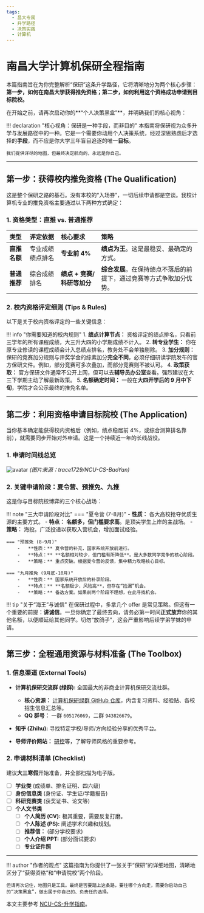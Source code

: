 ```yaml
---
tags:
  - 昌大专属
  - 升学路径
  - 决策实践
  - 计算机
---
```


# 南昌大学计算机保研全程指南

本篇指南旨在为你完整解析“保研”这条升学路径，它将清晰地分为两个核心步骤：**第一步，如何在南昌大学获得推免资格；第二步，如何利用这个资格成功申请到目标院校。**

在开始之前，请再次启动你的**“个人决策黑盒”**，并明确我们的核心视角：

!!! declaration "核心视角：保研是一种手段，而非目的"
    本指南将保研视为众多升学与发展路径中的一种。它是一个需要你动用个人决策系统，经过深思熟虑后才选择的**手段**，而不应是你大学三年盲目追逐的唯一**目标**。
    
    我们提供详尽的地图，但最终决定航向的，永远是你自己。

---

## 第一步：获得校内推免资格 (The Qualification)

这是整个保研之路的基石。没有本校的“入场券”，一切后续申请都是空谈。我校计算机专业的推免资格主要通过以下两种方式确定：

### 1. 资格类型：直推 vs. 普通推荐

| 类型 | 评定依据 | 核心要求 | 策略 |
| :--- | :--- | :--- | :--- |
| **直推名额** | 专业成绩绩点排名 | **专业前 4%** | **绩点为王**。这是最稳妥、最确定的方式。 |
| **普通推荐** | 综合成绩排名 | **绩点 + 竞赛/科研等加分** | **综合发展**。在保持绩点不落后的前提下，通过竞赛等方式争取加分优势。 |

### 2. 校内资格评定细则 (Tips & Rules)

以下是关于校内资格评定的一些关键信息：

!!! info "你需要知道的校内规则"
    1.  **绩点计算节点：** 资格评定的绩点排名，只看前三学年的所有课程成绩，大三升大四的小学期成绩不计入。
    2.  **转专业学生：** 你在原专业修读的课程成绩会计入总绩点排名，教务处不会单独剔除。
    3.  **加分规则：** 保研的竞赛加分规则与评奖学金的综素加分**完全不同**，必须仔细研读学院发布的官方保研文件。例如，部分竞赛可多次叠加，而部分竞赛则不被认可。
    4.  **政策获取：** 官方保研文件通常不公开上网，但可以去**辅导员办公室**查看。强烈建议在大三下学期主动了解最新政策。
    5.  **名额确定时间：** 一般在**大四开学后的 9 月中下旬**，学院才会公示最终的推免名单。

---

## 第二步：利用资格申请目标院校 (The Application)

当你基本确定能获得校内资格后（例如，绩点稳居前 4%，或综合测算排名靠前），就需要同步开始对外申请。这是一个持续近一年的长线战役。

### 1. 申请时间线总览

![avatar](https://cdn.jdysya.top/lsky/default/0/2023/10/08/65227d242f406.png)
*(图片来源：trace1729/NCU-CS-BaoYan)*

### 2. 关键申请阶段：夏令营、预推免、九推

这是你与目标院校博弈的三个核心战场：

!!! note "三大申请阶段对比"
    === "夏令营 (7-8月)"
        -   **性质：** 各大高校抢夺优质生源的主要方式。
        -   **特点：** **名额多，但门槛要求高**。是顶尖学生上岸的主战场。
        -   **策略：** 海投。广泛投递以获取入营机会，增加面试经验。

    === "预推免 (8-9月)"
        -   **性质：** 夏令营的补充，国家系统开放前进行。
        -   **特点：** **名额相对较少，但门槛有所降低**。是大多数同学竞争的核心阶段。
        -   **策略：** 重点突破。根据夏令营的反馈，集中精力攻略核心目标。

    === "九月推免 (9月底-10月)"
        -   **性质：** 国家系统开放后的补录阶段。
        -   **特点：** **名额极少，风险高**，但存在“捡漏”机会。
        -   **策略：** 备选方案。如果前两个阶段不理想，在此寻找机会。

!!! tip "关于“海王”与诚信"
    在保研过程中，多拿几个 offer 是常见策略。但这有一个重要的前提：**讲诚信**。一旦你确定了最终去向，请务必第一时间**正式放弃**你的其他名额，以便顺延给其他同学。切勿“放鸽子”，这会严重影响后续学弟学妹的申请。

---

## 第三步：全程通用资源与材料准备 (The Toolbox)

### 1. 信息渠道 (External Tools)

*   **计算机保研交流群 (绿群):** 全国最大的非商业计算机保研交流社群。
    *   **核心资源：** [计算机保研绿群 GitHub 仓库](https://github.com/CS-BAOYAN)，内含复习资料、经验贴、各校招生信息汇总等。
    *   **QQ 群号：** 一群 `605176069`，二群 `943826679`。

*   **知乎 (Zhihu):** 寻找特定学校/导师/方向经验分享的优秀平台。

*   **导师评价网站：** [研控](https://www.yankong.org/)等，了解导师风格的重要参考。

### 2. 申请材料清单 (Checklist)

建议**大三寒假**开始准备，并全部扫描为电子版。

-   [ ] **学业类** (成绩单、排名证明、四六级)
-   [ ] **身份信息类** (身份证、学生证/学籍报告)
-   [ ] **科研竞赛类** (获奖证书、论文等)
-   [ ] **个人文书类**
    -   [ ] **个人简历 (CV):** 极其重要，需要反复打磨。
    -   [ ] **个人陈述 (PS):** 阐述学术兴趣和规划。
    -   [ ] **推荐信：** (部分学校要求)
    -   [ ] **个人介绍 PPT:** (部分面试要求)
    -   [ ] **专业证件照**

---

!!! author "作者的观点"
    这篇指南为你提供了一张关于“保研”的详细地图，清晰地区分了“获得资格”和“申请院校”两个阶段。
    
    但请再次记住，地图只是工具。最终是否要踏上这条路，要往哪个方向走，需要你启动自己的“决策黑盒”，做出属于你自己的、负责任的选择。

本文主要参考 [NCU-CS-升学指南](https://github.com/trace1729/NCU-CS-BaoYan)。
